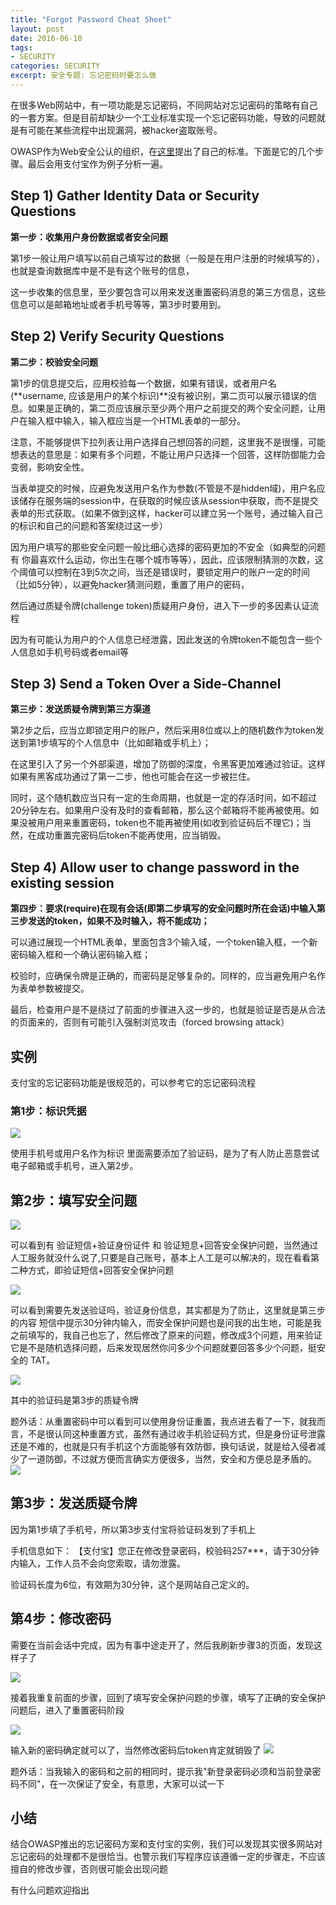 ```yaml
---
title: "Forgot Password Cheat Sheet"
layout: post
date: 2016-06-10
tags:
- SECURITY
categories: SECURITY
excerpt: 安全专题: 忘记密码时要怎么做
---
```



在很多Web网站中，有一项功能是忘记密码，不同网站对忘记密码的策略有自己的一套方案。但是目前却缺少一个工业标准实现一个忘记密码功能，导致的问题就是有可能在某些流程中出现漏洞，被hacker盗取账号。

OWASP作为Web安全公认的组织，在[这里](https://www.owasp.org/index.php/Forgot_Password_Cheat_Sheet)提出了自己的标准。下面是它的几个步骤。最后会用支付宝作为例子分析一遍。

## Step 1) Gather Identity Data or Security Questions

**第一步：收集用户身份数据或者安全问题**

第1步一般让用户填写以前自己填写过的数据（一般是在用户注册的时候填写的），也就是查询数据库中是不是有这个账号的信息，

这一步收集的信息里，至少要包含可以用来发送重置密码消息的第三方信息，这些信息可以是邮箱地址或者手机号等等，第3步时要用到。


## Step 2) Verify Security Questions

**第二步：校验安全问题**

第1步的信息提交后，应用校验每一个数据，如果有错误，或者用户名(**username, 应该是用户的某个标识)**没有被识别，第二页可以展示错误的信息。如果是正确的，第二页应该展示至少两个用户之前提交的两个安全问题，让用户在输入框中输入，输入框应当是一个HTML表单的一部分。

注意，不能够提供下拉列表让用户选择自己想回答的问题，这里我不是很懂，可能想表达的意思是：如果有多个问题，不能让用户只选择一个回答，这样防御能力会变弱，影响安全性。

当表单提交的时候，应避免发送用户名作为参数(不管是不是hidden域)，用户名应该储存在服务端的session中，在获取的时候应该从session中获取，而不是提交表单的形式获取。（如果不做到这样，hacker可以建立另一个账号，通过输入自己的标识和自己的问题和答案绕过这一步）

因为用户填写的那些安全问题一般比细心选择的密码更加的不安全（如典型的问题有 你最喜欢什么运动，你出生在哪个城市等等），因此，应该限制猜测的次数，这个阈值可以控制在3到5次之间，当还是错误时，要锁定用户的账户一定的时间（比如5分钟），以避免hacker猜测问题，重置了用户的密码，

然后通过质疑令牌(challenge token)质疑用户身份，进入下一步的多因素认证流程

因为有可能认为用户的个人信息已经泄露，因此发送的令牌token不能包含一些个人信息如手机号码或者email等

## Step 3) Send a Token Over a Side-Channel

**第三步：发送质疑令牌到第三方渠道**

第2步之后，应当立即锁定用户的账户，然后采用8位或以上的随机数作为token发送到第1步填写的个人信息中（比如邮箱或手机上）；

在这里引入了另一个外部渠道，增加了防御的深度，令黑客更加难通过验证。这样如果有黑客成功通过了第一二步，他也可能会在这一步被拦住。

同时，这个随机数应当只有一定的生命周期，也就是一定的存活时间，如不超过20分钟左右。如果用户没有及时的查看邮箱，那么这个邮箱将不能再被使用。如果没被用户用来重置密码，token也不能再被使用(如收到验证码后不理它)；当然，在成功重置完密码后token不能再使用，应当销毁。



## Step 4) Allow user to change password in the existing session
**第四步：要求(require)在现有会话(即第二步填写的安全问题时所在会话)中输入第三步发送的token，如果不及时输入，将不能成功；**

可以通过展现一个HTML表单，里面包含3个输入域，一个token输入框，一个新密码输入框和一个确认密码输入框；

校验时，应确保令牌是正确的，而密码是足够复杂的。同样的，应当避免用户名作为表单参数被提交。

最后，检查用户是不是绕过了前面的步骤进入这一步的，也就是验证是否是从合法的页面来的，否则有可能引入强制浏览攻击（forced browsing attack）


## 实例

支付宝的忘记密码功能是很规范的，可以参考它的忘记密码流程

### 第1步：标识凭据

![](/assets/images/2016-06-10-forget-password-step1.png)

使用手机号或用户名作为标识
里面需要添加了验证码，是为了有人防止恶意尝试电子邮箱或手机号，进入第2步。


## 第2步：填写安全问题

![](/assets/images/2016-06-10-forget-password-step2-1.png)

可以看到有 验证短信+验证身份证件 和 验证短息+回答安全保护问题，当然通过人工服务就没什么说了,只要是自己账号，基本上人工是可以解决的，现在看看第二种方式，即验证短信+回答安全保护问题

![](/assets/images/2016-06-10-forget-password-step2-2.png)

可以看到需要先发送验证吗，验证身份信息，其实都是为了防止，这里就是第三步的内容
短信中提示30分钟内输入，而安全保护问题也是问我的出生地，可能是我之前填写的，我自己也忘了，然后修改了原来的问题，修改成3个问题，用来验证它是不是随机选择问题，后来发现居然你问多少个问题就要回答多少个问题，挺安全的 TAT。

![](/assets/images/2016-06-10-forget-password-step2-3.png)

其中的验证码是第3步的质疑令牌


题外话：从重置密码中可以看到可以使用身份证重置，我点进去看了一下，就我而言，不是很认同这种重置方式，虽然有通过收手机验证码方式，但是身份证号泄露还是不难的，也就是只有手机这个方面能够有效防御，换句话说，就是给入侵者减少了一道防御，不过就方便而言确实方便很多，当然，安全和方便总是矛盾的。
![](/assets/images/2016-06-10-forget-password-step2-4.png)


## 第3步：发送质疑令牌

因为第1步填了手机号，所以第3步支付宝将验证码发到了手机上

手机信息如下：
【支付宝】您正在修改登录密码，校验码257***，请于30分钟内输入，工作人员不会向您索取，请勿泄露。

验证码长度为6位，有效期为30分钟，这个是网站自己定义的。


## 第4步：修改密码

需要在当前会话中完成，因为有事中途走开了，然后我刷新步骤3的页面，发现这样子了

![](/assets/images/2016-06-10-forget-password-step4-1.png)

接着我重复前面的步骤，回到了填写安全保护问题的步骤，填写了正确的安全保护问题后，进入了重置密码阶段

![](/assets/images/2016-06-10-forget-password-step4-2.png)


输入新的密码确定就可以了，当然修改密码后token肯定就销毁了
![](/assets/images/2016-06-10-forget-password-step4-3.png)


题外话：当我输入的密码和之前的相同时，提示我"新登录密码必须和当前登录密码不同"，在一次保证了安全，有意思，大家可以试一下



## 小结

结合OWASP推出的忘记密码方案和支付宝的实例，我们可以发现其实很多网站对忘记密码的处理都不是很恰当。也警示我们写程序应该遵循一定的步骤走，不应该擅自的修改步骤，否则很可能会出现问题

有什么问题欢迎指出


